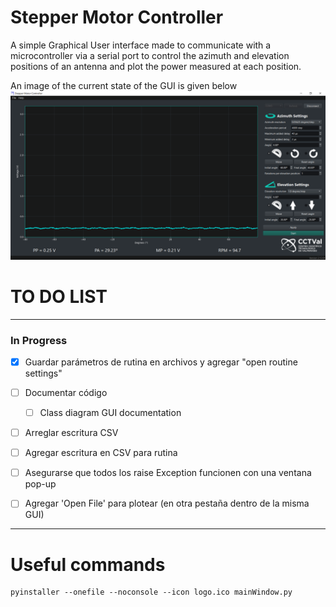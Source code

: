 # Stepper Motor Controller
A simple Graphical User interface made to communicate with a microcontroller via a serial port to control the azimuth and elevation positions of an antenna and plot the power measured at each position.

An image of the current state of the GUI is given below
![image](GUI_mockup.png)

# TO DO LIST
------------------------------------------------------------------
### In Progress
- [x] Guardar parámetros de rutina en archivos  y agregar "open routine settings"

- [ ] Documentar código
    - [ ] Class diagram GUI documentation

- [ ] Arreglar escritura CSV
- [ ] Agregar escritura en CSV para rutina


- [ ] Asegurarse que todos los raise Exception funcionen con una ventana pop-up
- [ ] Agregar 'Open File' para plotear (en otra pestaña dentro de la misma GUI)

-------------------------------------------------------------------

# Useful commands
```
pyinstaller --onefile --noconsole --icon logo.ico mainWindow.py
```
